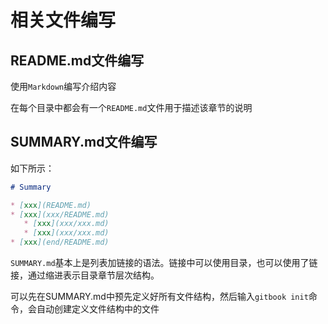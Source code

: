 # 相关文件编写

## README.md文件编写

使用`Markdown`编写介绍内容

在每个目录中都会有一个`README.md`文件用于描述该章节的说明

## SUMMARY.md文件编写

如下所示：

```markdown
# Summary

* [xxx](README.md)
* [xxx](xxx/README.md)
   * [xxx](xxx/xxx.md)
   * [xxx](xxx/xxx.md)
* [xxx](end/README.md)
```

`SUMMARY.md`基本上是列表加链接的语法。链接中可以使用目录，也可以使用了链接，通过缩进表示目录章节层次结构。

可以先在SUMMARY.md中预先定义好所有文件结构，然后输入`gitbook init`命令，会自动创建定义文件结构中的文件

